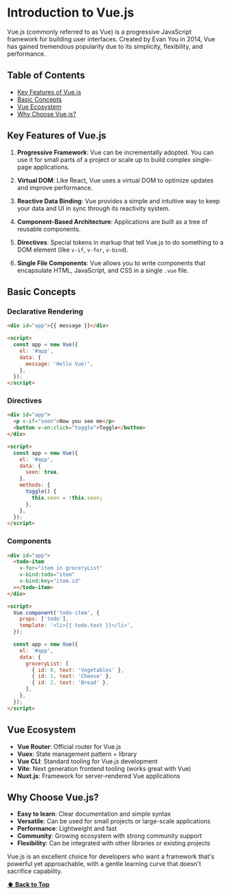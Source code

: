 # **Introduction to Vue.js**

Vue.js (commonly referred to as Vue) is a progressive JavaScript framework for
building user interfaces. Created by Evan You in 2014, Vue has gained tremendous
popularity due to its simplicity, flexibility, and performance.

## Table of Contents

- [Key Features of Vue.js](#key-features-of-vue.js)
- [Basic Concepts](#basic-concepts)
- [Vue Ecosystem](#vue-ecosystem)
- [Why Choose Vue.js?](#why-choose-vue.js?)

## Key Features of Vue.js

1. **Progressive Framework**: Vue can be incrementally adopted. You can use it
   for small parts of a project or scale up to build complex single-page
   applications.

2. **Virtual DOM**: Like React, Vue uses a virtual DOM to optimize updates and
   improve performance.

3. **Reactive Data Binding**: Vue provides a simple and intuitive way to keep
   your data and UI in sync through its reactivity system.

4. **Component-Based Architecture**: Applications are built as a tree of
   reusable components.

5. **Directives**: Special tokens in markup that tell Vue.js to do something to
   a DOM element (like `v-if`, `v-for`, `v-bind`).

6. **Single File Components**: Vue allows you to write components that
   encapsulate HTML, JavaScript, and CSS in a single `.vue` file.

## Basic Concepts

### Declarative Rendering

```html
<div id="app">{{ message }}</div>

<script>
  const app = new Vue({
    el: '#app',
    data: {
      message: 'Hello Vue!',
    },
  });
</script>
```

### Directives

```html
<div id="app">
  <p v-if="seen">Now you see me</p>
  <button v-on:click="toggle">Toggle</button>
</div>

<script>
  const app = new Vue({
    el: '#app',
    data: {
      seen: true,
    },
    methods: {
      toggle() {
        this.seen = !this.seen;
      },
    },
  });
</script>
```

### Components

```html
<div id="app">
  <todo-item
    v-for="item in groceryList"
    v-bind:todo="item"
    v-bind:key="item.id"
  ></todo-item>
</div>

<script>
  Vue.component('todo-item', {
    props: ['todo'],
    template: '<li>{{ todo.text }}</li>',
  });

  const app = new Vue({
    el: '#app',
    data: {
      groceryList: [
        { id: 0, text: 'Vegetables' },
        { id: 1, text: 'Cheese' },
        { id: 2, text: 'Bread' },
      ],
    },
  });
</script>
```

## Vue Ecosystem

- **Vue Router**: Official router for Vue.js
- **Vuex**: State management pattern + library
- **Vue CLI**: Standard tooling for Vue.js development
- **Vite**: Next generation frontend tooling (works great with Vue)
- **Nuxt.js**: Framework for server-rendered Vue applications

## Why Choose Vue.js?

- **Easy to learn**: Clear documentation and simple syntax
- **Versatile**: Can be used for small projects or large-scale applications
- **Performance**: Lightweight and fast
- **Community**: Growing ecosystem with strong community support
- **Flexibility**: Can be integrated with other libraries or existing projects

Vue.js is an excellent choice for developers who want a framework that's
powerful yet approachable, with a gentle learning curve that doesn't sacrifice
capability.

**[⬆ Back to Top](#table-of-contents)**
